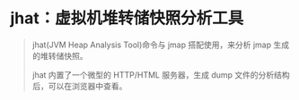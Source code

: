 # jhat：虚拟机堆转储快照分析工具

> jhat(JVM Heap Analysis Tool)命令与 jmap 搭配使用，来分析 jmap 生成的堆转储快照。
>
> jhat 内置了一个微型的 HTTP/HTML 服务器，生成 dump 文件的分析结构后，可以在浏览器中查看。